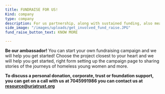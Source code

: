 ```yaml
---
title: FUNDRAISE FOR US!
Kind: company
type: company
description: For us partnership, along with sustained funding, also means expertise and exposure to new areas, fields and people. It also goes a long way in strengthening and  amplifying the voices of the homeless young women locally and globally.
side_image: "/images/uploads/get_involved_fund_raise.JPG"
fund_raise_button_text: KNOW MORE

---
```


**Be our ambassador!** You can start your own fundraising campaign and we will help you get started! Choose the project closest to your heart and we will help you get started, right form setting up the campaign page to sharing stories of the journeys of homeless young women and more.

**To discuss a personal donation, corporate, trust or foundation support, you can get on a call with us at 7045991986 you can contact us at resource@urjatrust.org**

